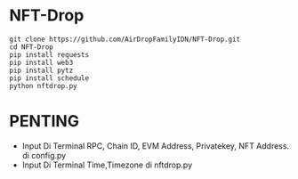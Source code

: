 # NFT-Drop

```
git clone https://github.com/AirDropFamilyIDN/NFT-Drop.git
cd NFT-Drop
pip install requests
pip install web3
pip install pytz
pip install schedule
python nftdrop.py
```
# PENTING
- Input Di Terminal RPC, Chain ID, EVM Address, Privatekey, NFT Address. di config.py
- Input Di Terminal Time,Timezone di nftdrop.py
